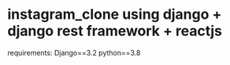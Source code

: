 # instagram_clone using django + django rest framework + reactjs

requirements:
Django==3.2
python==3.8
